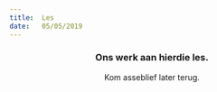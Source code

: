 ```yaml
---
title:  Les
date:   05/05/2019
---
```


### <center>Ons werk aan hierdie les.</center>
<center>Kom asseblief later terug.</center>